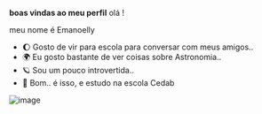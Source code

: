 
**boas vindas ao meu perfil**
olá !

meu nome é Emanoelly 

- 🌔 Gosto de vir para escola para conversar com meus amigos..
- 🌍 Eu gosto bastante de ver coisas sobre Astronomia..
- 🪐 Sou um pouco introvertida..
- 🌙 Bom.. é isso, e estudo na escola Cedab







![image](https://github.com/emanoelly2023/manuuh/assets/136806752/d4a150d6-8432-45b9-9783-2fe2d1029184)
